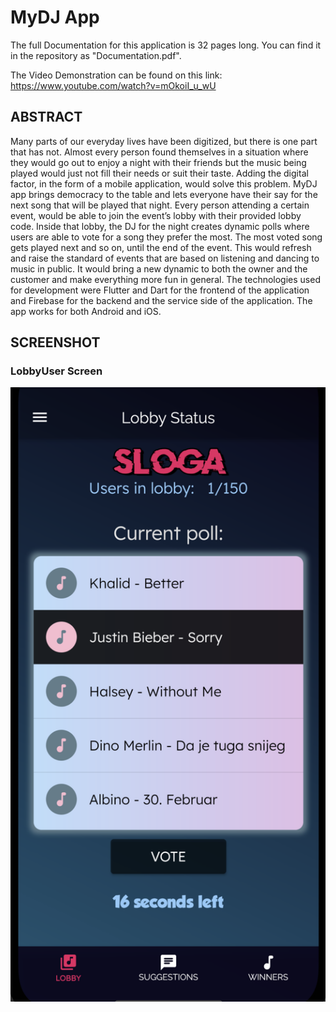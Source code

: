 # MyDJ App

The full Documentation for this application is 32 pages long. 
You can find it in the repository as "Documentation.pdf".

The Video Demonstration can be found on this link: https://www.youtube.com/watch?v=mOkoiI_u_wU

## ABSTRACT

Many parts of our everyday lives have been digitized, but there is one part that has not. Almost every person found themselves in a situation where they would go out to enjoy a night with their friends but the music being played would just not fill their needs or suit their taste. Adding the digital factor, in the form of a mobile application, would solve this problem. MyDJ app brings democracy to the table and lets everyone have their say for the next song that will be played that night. Every person attending a certain event, would be able to join the event’s lobby with their provided lobby code. Inside that lobby, the DJ for the night creates dynamic polls where users are able to vote for a song they prefer the most. The most voted song gets played next and so on, until the end of the event. This would refresh and raise the standard of events that are based on listening and dancing to music in public. It would bring a new dynamic to both the owner and the customer and make everything more fun in general. The technologies used for development were Flutter and Dart for the frontend of the application and Firebase for the backend and the service side of the application. The app works for both Android and iOS.

## SCREENSHOT

### LobbyUser Screen

![Screenshot](UserLobbyPage.png)



